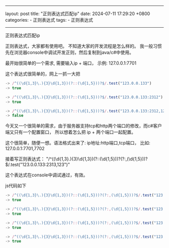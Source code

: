 
---
layout: post
title:  "正则表达式匹配ip"
date:   2024-07-11 17:29:20 +0800
categories:
      - 正则表达式
tags:
      - 正则表达式
      
---




正则表达式匹配ip

正则表达式，大家都有使用吧。 不知道大家的开发流程是怎么样的。 我一般习惯先在浏览器console中调试开发正则，然后复制到java/c#中使用。

最开始很简单的一个需求, 需要输入ip + 端口， 示例: 127.0.0.1:7701


这个表达式很简单的，网上一抓一大把

```js
-> /^((\d{1,3}\.){3}\d{1,3})(?::(\d{1,5}))?$/.test("123.0.0.133")
-> true

-> /^((\d{1,3}\.){3}\d{1,3})(?::(\d{1,5}))?$/.test("123.0.0.133:2312")
-> true

-> /^((\d{1,3}\.){3}\d{1,3})(?::(\d{1,5}))?$/.test("123.0.0.133:2312,123")
-> false

```


今天又一个很简单的需求，由于服务器支持tcp和http两个端口的修改，而c#客户端又只有一个配置窗口， 所以想着怎么把 ip + 两个端口一起配置。

这个很简单，随便一想。语法格式出来了: ip地址:http端口,tcp端口， 比如: 127.0.0.1:7701,7702

接着写正则表达式： "/^((\d{1,3}\.){3}\d{1,3})(?::(\d{1,5}))?(?:,(\d{1,5}))?$/.test("123.0.0.133:2313,123")"

这个表达式在console中调试通过，有效。

js代码如下

```js
-> /^((\d{1,3}\.){3}\d{1,3})(?::(\d{1,5}))?(?:,(\d{1,5}))?$/.test("123.0.0.133")
-> true

-> /^((\d{1,3}\.){3}\d{1,3})(?::(\d{1,5}))?(?:,(\d{1,5}))?$/.test("123.0.0.133:22")
-> true

-> /^((\d{1,3}\.){3}\d{1,3})(?::(\d{1,5}))?(?:,(\d{1,5}))?$/.test("123.0.0.133,123")
-> true

-> /^((\d{1,3}\.){3}\d{1,3})(?::(\d{1,5}))?(?:,(\d{1,5}))?$/.test("123.0.0.133:22,23")
-> true

```
